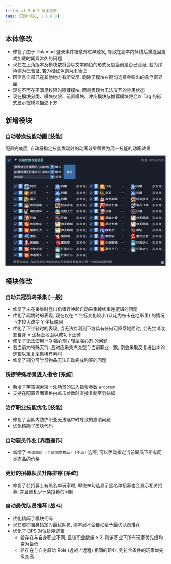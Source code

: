 ```yaml
---
title: v1.5.6.0 版本更新
tags: [更新笔记, 1.5.6.0]
---
```


## 本体修改

- 修复了由于 Dalamud 登录事件被意外过早触发, 导致在副本内掉线后重连回游戏加载时间异常久的问题
- 现在左上角版本及模块数将会以文本颜色的形式反应当前是否已验证, 若为绿色则为已验证, 若为橙红色则为未验证
- 因信息全部已在其他地方有所显示, 删除了模块右键勾选框会弹出的悬浮窗界面
- 现在不再在不满足权限时隐藏模块, 而是表现为无法交互的禁用状态
- 现在模块分类、模块权限、前置模块、冲突模块与推荐模块将会以 Tag 的形式显示在模块描述下方

## 新增模块

### 自动替换技能动画 [技能]

配置完成后, 自动将指定技能发动时的动画效果替换为另一技能的动画效果

![AutoReplaceActionAnimation](/assets/Changelog/1.5.6.0/AutoReplaceActionAnimation.png)

## 模块修改

### 自动云冠群岛采集 [一般]

- 修复了未在采集时登出仍错误唤起自动采集掉线重连逻辑的问题
- 优化了起跳时的表现, 现在仅在 Y 坐标变化较小 (认定为被卡在地形里) 的情况下才较大改变 Y 坐标脱困
- 优化了下坐骑时的表现, 当无法检测到下方具有任何可降落地面时, 会先尝试改变自身 Y 坐标至地面以成功下坐骑
- 修复了无法使用 HQ 强心剂 / 轻型强心剂 的问题
- 若当前为特殊天气, 且对应采集点类型与当前职业一致, 则会采取反复进出本的逻辑以重复采集稀有素材
- 修复了部分可学习物品无法自动完成购买的问题

### 快捷特殊场景进入指令 [系统]

- 新增了宇宙探索第一处场景的进入指令参数 `ardorum`
- 支持在配置界面表格内点击参数时直接复制至剪贴板

### 治疗职业技能优化 [技能]

- 修复了当队内防护职业无法选中时导致的崩溃问题
- 优化精简了模块代码

### 自动雇员作业 [界面操作]

- 新增了 `修改单价 (全部同类物品) (手动)` 选项, 可以手动指定当前雇员下所有同类商品的价格

### 更好的招募队员升降排序 [系统]

- 修复了若招募上有黑名单玩家时, 即使未勾选显示黑名单招募也会显示相关招募, 并且随机少一条招募的问题

### 自动最优队员推荐 [战斗]

- 优化精简了模块代码
- 现在若将自身指定为最优队员, 则本局不会自动给予最优队员推荐
- 优化了 DPS 对位排序逻辑
    - 若存在与自身职业不同, 且该职业数量 ≥ 2, 则该职业下所有玩家优先级均变为最低
    - 若存在与自身原始 Role (近战 / 远程) 相同的职业, 则符合条件的玩家优先级变高